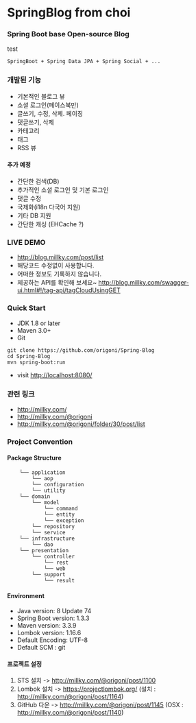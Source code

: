 # SpringBlog from choi
### Spring Boot base Open-source Blog
test
```
SpringBoot + Spring Data JPA + Spring Social + ...
```

### 개발된 기능
- 기본적인 블로그 뷰
- 소셜 로그인(페이스북만)
- 글쓰기, 수정, 삭제. 페이징
- 댓글쓰기, 삭제
- 카테고리
- 태그
- RSS 뷰
 
#### 추가 예정
- 간단한 검색(DB)
- 추가적인 소셜 로그인 및 기본 로그인
- 댓글 수정
- 국제화(i18n 다국어 지원)
- 기타 DB 지원
- 간단한 캐싱 (EHCache ?)


### LIVE DEMO
- http://blog.millky.com/post/list
- 해당코드 수정없이 사용합니다.
- 어떠한 정보도 기록하지 않습니다.
- 제공하는 API를 확인해 보세요~ http://blog.millky.com/swagger-ui.html#!/tag-api/tagCloudUsingGET

### Quick Start
- JDK 1.8 or later
- Maven 3.0+
- Git

```
git clone https://github.com/origoni/Spring-Blog
cd Spring-Blog
mvn spring-boot:run
```

- visit [http://localhost:8080/](http://localhost:8080/)

### 관련 링크
- http://millky.com/
- http://millky.com/@origoni
- http://millky.com/@origoni/folder/30/post/list

### Project Convention

#### Package Structure

```
    └── application
        └── aop
        └── configuration
        └── utility
    └── domain
        └── model
            └── command
            └── entity
            └── exception
        └── repository
        └── service
    └── infrastructure
        └── dao
    └── presentation
        └── controller
            └── rest
            └── web
        └── support
            └── result
```

#### Environment
- Java version: 8 Update 74
- Spring Boot version: 1.3.3
- Maven version: 3.3.9
- Lombok version: 1.16.6
- Default Encoding: UTF-8
- Default SCM : git

#### 프로젝트 설정
1. STS 설치 -> http://millky.com/@origoni/post/1100
2. Lombok 설치 -> https://projectlombok.org/ (설치 : http://millky.com/@origoni/post/1164)
3. GitHub 다운 -> http://millky.com/@origoni/post/1145 (OSX : http://millky.com/@origoni/post/1140)

